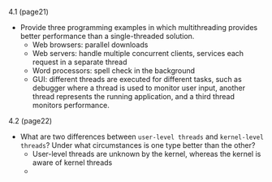 4.1 (page21)
* Provide three programming examples in which multithreading provides better performance than a single-threaded solution.
  * Web browsers: parallel downloads
  * Web servers: handle multiple concurrent clients, services each request in a separate thread
  * Word processors: spell check in the background 
  * GUI: different threads are executed for different tasks, such as debugger where a thread is used to monitor user input, another thread represents the running application, and a third thread monitors performance.
  
4.2 (page22)
* What are two differences between `user-level threads` and `kernel-level threads`? Under what circumstances is one type better than the other?
  * User-level threads are unknown by the kernel, whereas the kernel is aware of kernel threads
  * 
